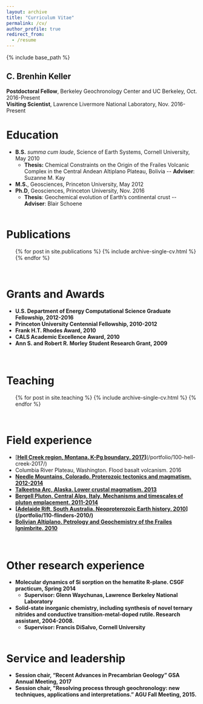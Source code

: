 ```yaml
---
layout: archive
title: "Curriculum Vitae"
permalink: /cv/
author_profile: true
redirect_from:
  - /resume
---
```

{% include base_path %}

C. Brenhin Keller
---
<b>Postdoctoral Fellow</b>, Berkeley Geochronology Center and UC Berkeley, Oct. 2016-Present <br/>
<b>Visiting Scientist</b>, Lawrence Livermore National Laboratory, Nov. 2016-Present
<br/>

Education
======
* <b>B.S.</b> <i>summa cum laude</i>, Science of Earth Systems, Cornell University, May 2010
  * <b>Thesis:</b> Chemical Constraints on the Origin of the Frailes Volcanic Complex in the Central Andean Altiplano Plateau, Bolivia -- <b>Adviser</b>: Suzanne M. Kay</b>
* <b>M.S.</b>, Geosciences, Princeton University, May 2012
* <b>Ph.D</b>, Geosciences, Princeton University, Nov. 2016
  * <b>Thesis</b>: Geochemical evolution of Earth’s continental crust -- <b>Adviser</b>: Blair Schoene</b>
<br/><br/>

Publications
======
  <ul>{% for post in site.publications %}
    {% include archive-single-cv.html %}
  {% endfor %}</ul>
  <br/>

Grants and Awards
======
* <b>U.S. Department of Energy Computational Science Graduate Fellowship, 2012-2016</b>
* <b>Princeton University Centennial Fellowship, 2010-2012</b>
* <b>Frank H.T. Rhodes Award, 2010</b>
* <b>CALS Academic Excellence Award, 2010</b>
* <b>Ann S. and Robert R. Morley Student Research Grant, 2009</b>
<br/><br/><br/>

Teaching
======
  <ul>{% for post in site.teaching %}
    {% include archive-single-cv.html %}
  {% endfor %}</ul>
  <br/>
  
Field experience
======
* [<b><u>Hell Creek region, Montana. K-Pg boundary. 2017</u>]</b>(/portfolio/100-hell-creek-2017/)
* Columbia River Plateau, Washington. Flood basalt volcanism. 2016</b>
* [<b><u>Needle Mountains, Colorado. Proterozoic tectonics and magmatism. 2012-2014</u>](/portfolio/105-needle-mountains-2014/)
* [<b><u>Talkeetna Arc, Alaska. Lower crustal magmatism. 2013</u></b>](/portfolio/106-talkeetna-2013/)
* [<b><u>Bergell Pluton, Central Alps, Italy. Mechanisms and timescales of pluton emplacement. 2011-2014</u></b>](/portfolio/109-bergell-2011/)
* [<b><u>Adelaide Rift, South Australia. Neoproterozoic Earth history. 2010</u>]</b>(/portfolio/110-flinders-2010/)
* [<b><u>Bolivian Altiplano. Petrology and Geochemistry of the Frailes Ignimbrite. 2010</u></b>](/portfolio/111-frailes-2010/)
<br/><br/><br/>

Other research experience
======
* <b>Molecular dynamics</b> of Si sorption on the hematite R-plane. CSGF practicum, Spring 2014
  * <b>Supervisor</b>: Glenn Waychunas, Lawrence Berkeley National Laboratory
* <b>Solid-state inorganic chemistry</b>, including synthesis of novel ternary nitrides and conductive transition-metal-doped rutile. Research assistant, 2004-2008.
  * <b>Supervisor</b>: Francis DiSalvo, Cornell University
<br/><br/>

Service and leadership
======
* <b>Session chair</b>, “Recent Advances in Precambrian Geology” GSA Annual Meeting, 2017 
* <b>Session chair</b>, "Resolving process through geochronology: new techniques, applications and interpretations.” AGU Fall Meeting, 2015.

